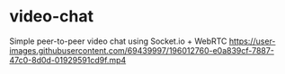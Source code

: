 # video-chat

Simple peer-to-peer video chat using Socket.io + WebRTC
https://user-images.githubusercontent.com/69439997/196012760-e0a839cf-7887-47c0-8d0d-01929591cd9f.mp4

